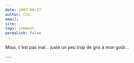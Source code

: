 ```yaml
---
date: 2007-06-27
author: Clo
email: 
site: 
tags: comment
permalink: false
---
```


<p>Moui, c'est pas mal... juste un peu trop de gris à mon goût...</p>
---